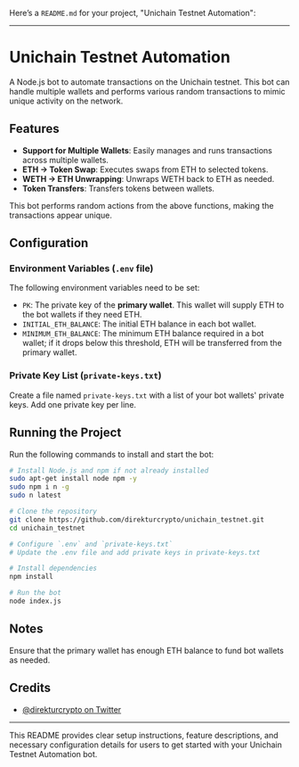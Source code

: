 Here’s a `README.md` for your project, "Unichain Testnet Automation":

---

# Unichain Testnet Automation

A Node.js bot to automate transactions on the Unichain testnet. This bot can handle multiple wallets and performs various random transactions to mimic unique activity on the network.

## Features
- **Support for Multiple Wallets**: Easily manages and runs transactions across multiple wallets.
- **ETH -> Token Swap**: Executes swaps from ETH to selected tokens.
- **WETH -> ETH Unwrapping**: Unwraps WETH back to ETH as needed.
- **Token Transfers**: Transfers tokens between wallets.

This bot performs random actions from the above functions, making the transactions appear unique.

## Configuration

### Environment Variables (`.env` file)
The following environment variables need to be set:

- `PK`: The private key of the **primary wallet**. This wallet will supply ETH to the bot wallets if they need ETH.
- `INITIAL_ETH_BALANCE`: The initial ETH balance in each bot wallet.
- `MINIMUM_ETH_BALANCE`: The minimum ETH balance required in a bot wallet; if it drops below this threshold, ETH will be transferred from the primary wallet.

### Private Key List (`private-keys.txt`)
Create a file named `private-keys.txt` with a list of your bot wallets' private keys. Add one private key per line.

## Running the Project

Run the following commands to install and start the bot:

```bash
# Install Node.js and npm if not already installed
sudo apt-get install node npm -y
sudo npm i n -g
sudo n latest

# Clone the repository
git clone https://github.com/direkturcrypto/unichain_testnet.git
cd unichain_testnet

# Configure `.env` and `private-keys.txt`
# Update the .env file and add private keys in private-keys.txt

# Install dependencies
npm install

# Run the bot
node index.js
```

## Notes
Ensure that the primary wallet has enough ETH balance to fund bot wallets as needed.

## Credits
- [@direkturcrypto on Twitter](https://twitter.com/direkturcrypto)

---

This README provides clear setup instructions, feature descriptions, and necessary configuration details for users to get started with your Unichain Testnet Automation bot.